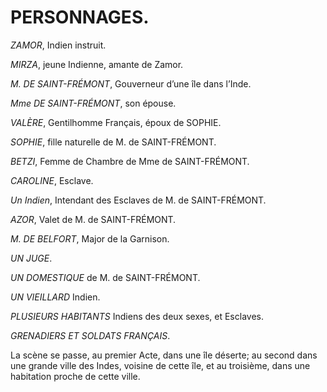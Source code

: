 
# PERSONNAGES.

*ZAMOR*, Indien instruit.

*MIRZA*, jeune Indienne, amante de Zamor.

*M. DE SAINT-FRÉMONT*, Gouverneur d’une île dans l’Inde.

*Mme DE SAINT-FRÉMONT*, son épouse.

*VALÈRE*, Gentilhomme Français, époux de SOPHIE.

*SOPHIE*, fille naturelle de M. de SAINT-FRÉMONT.

*BETZI*, Femme de Chambre de Mme de SAINT-FRÉMONT.

*CAROLINE*, Esclave.

*Un Indien*, Intendant des Esclaves de M. de SAINT-FRÉMONT.

*AZOR*, Valet de M. de SAINT-FRÉMONT.

*M. DE BELFORT*, Major de la Garnison.

*UN JUGE*.

*UN DOMESTIQUE* de M. de SAINT-FRÉMONT.

*UN VIEILLARD* Indien.

*PLUSIEURS HABITANTS* Indiens des deux sexes, et Esclaves.

*GRENADIERS ET SOLDATS FRANÇAIS*.


La scène se passe, au premier Acte, dans une île déserte; au second dans une grande ville des Indes, voisine de cette île, et au troisième, dans une habitation proche de cette ville.

